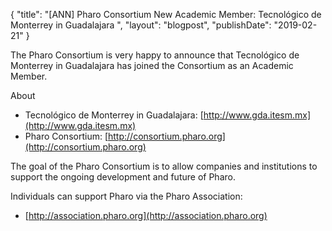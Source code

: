 {
"title": "[ANN] Pharo Consortium New Academic Member: Tecnológico de Monterrey in Guadalajara ",
"layout": "blogpost",
"publishDate": "2019-02-21"
}

The Pharo Consortium is very happy to announce that Tecnológico de Monterrey in Guadalajara has joined the Consortium as an Academic Member.

About
- Tecnológico de Monterrey in Guadalajara: [http://www.gda.itesm.mx](http://www.gda.itesm.mx)
- Pharo Consortium: [http://consortium.pharo.org](http://consortium.pharo.org)


The goal of the Pharo Consortium is to allow companies and institutions to support the ongoing development and future of Pharo.

Individuals can support Pharo via the Pharo Association:

- [http://association.pharo.org](http://association.pharo.org)
